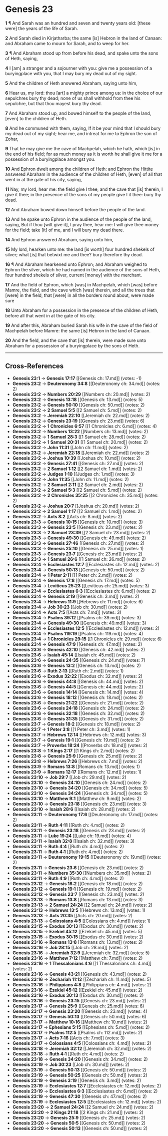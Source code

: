 # Genesis 23

**1** ¶ And Sarah was an hundred and seven and twenty years old: [these were] the years of the life of Sarah.

**2** And Sarah died in Kirjatharba; the same [is] Hebron in the land of Canaan: and Abraham came to mourn for Sarah, and to weep for her.

**3** ¶ And Abraham stood up from before his dead, and spake unto the sons of Heth, saying,

**4** I [am] a stranger and a sojourner with you: give me a possession of a buryingplace with you, that I may bury my dead out of my sight.

**5** And the children of Heth answered Abraham, saying unto him,

**6** Hear us, my lord: thou [art] a mighty prince among us: in the choice of our sepulchres bury thy dead; none of us shall withhold from thee his sepulchre, but that thou mayest bury thy dead.

**7** And Abraham stood up, and bowed himself to the people of the land, [even] to the children of Heth.

**8** And he communed with them, saying, If it be your mind that I should bury my dead out of my sight; hear me, and intreat for me to Ephron the son of Zohar,

**9** That he may give me the cave of Machpelah, which he hath, which [is] in the end of his field; for as much money as it is worth he shall give it me for a possession of a buryingplace amongst you.

**10** And Ephron dwelt among the children of Heth: and Ephron the Hittite answered Abraham in the audience of the children of Heth, [even] of all that went in at the gate of his city, saying,

**11** Nay, my lord, hear me: the field give I thee, and the cave that [is] therein, I give it thee; in the presence of the sons of my people give I it thee: bury thy dead.

**12** And Abraham bowed down himself before the people of the land.

**13** And he spake unto Ephron in the audience of the people of the land, saying, But if thou [wilt give it], I pray thee, hear me: I will give thee money for the field; take [it] of me, and I will bury my dead there.

**14** And Ephron answered Abraham, saying unto him,

**15** My lord, hearken unto me: the land [is worth] four hundred shekels of silver; what [is] that betwixt me and thee? bury therefore thy dead.

**16** ¶ And Abraham hearkened unto Ephron; and Abraham weighed to Ephron the silver, which he had named in the audience of the sons of Heth, four hundred shekels of silver, current [money] with the merchant.

**17** And the field of Ephron, which [was] in Machpelah, which [was] before Mamre, the field, and the cave which [was] therein, and all the trees that [were] in the field, that [were] in all the borders round about, were made sure

**18** Unto Abraham for a possession in the presence of the children of Heth, before all that went in at the gate of his city.

**19** And after this, Abraham buried Sarah his wife in the cave of the field of Machpelah before Mamre: the same [is] Hebron in the land of Canaan.

**20** And the field, and the cave that [is] therein, were made sure unto Abraham for a possession of a buryingplace by the sons of Heth.

---

## Cross-References

- **Genesis 23:1** → **Genesis 17:17** [[Genesis ch: 17.md]] (votes: -1)
- **Genesis 23:2** → **Deuteronomy 34:8** [[Deuteronomy ch: 34.md]] (votes: 2)
- **Genesis 23:2** → **Numbers 20:29** [[Numbers ch: 20.md]] (votes: 2)
- **Genesis 23:2** → **Genesis 13:18** [[Genesis ch: 13.md]] (votes: 5)
- **Genesis 23:2** → **Genesis 50:10** [[Genesis ch: 50.md]] (votes: 2)
- **Genesis 23:2** → **2 Samuel 5:5** [[2 Samuel ch: 5.md]] (votes: 2)
- **Genesis 23:2** → **Jeremiah 22:10** [[Jeremiah ch: 22.md]] (votes: 2)
- **Genesis 23:2** → **Genesis 23:19** [[Genesis ch: 23.md]] (votes: 6)
- **Genesis 23:2** → **1 Chronicles 6:57** [[1 Chronicles ch: 6.md]] (votes: 4)
- **Genesis 23:2** → **Numbers 13:22** [[Numbers ch: 13.md]] (votes: 2)
- **Genesis 23:2** → **1 Samuel 28:3** [[1 Samuel ch: 28.md]] (votes: 2)
- **Genesis 23:2** → **1 Samuel 20:31** [[1 Samuel ch: 20.md]] (votes: 2)
- **Genesis 23:2** → **John 11:31** [[John ch: 11.md]] (votes: 2)
- **Genesis 23:2** → **Jeremiah 22:18** [[Jeremiah ch: 22.md]] (votes: 2)
- **Genesis 23:2** → **Joshua 10:39** [[Joshua ch: 10.md]] (votes: 2)
- **Genesis 23:2** → **Genesis 27:41** [[Genesis ch: 27.md]] (votes: 2)
- **Genesis 23:2** → **2 Samuel 1:12** [[2 Samuel ch: 1.md]] (votes: 2)
- **Genesis 23:2** → **Judges 1:10** [[Judges ch: 1.md]] (votes: 3)
- **Genesis 23:2** → **John 11:35** [[John ch: 11.md]] (votes: 2)
- **Genesis 23:2** → **2 Samuel 2:11** [[2 Samuel ch: 2.md]] (votes: 2)
- **Genesis 23:2** → **2 Samuel 5:3** [[2 Samuel ch: 5.md]] (votes: 2)
- **Genesis 23:2** → **2 Chronicles 35:25** [[2 Chronicles ch: 35.md]] (votes: 2)
- **Genesis 23:2** → **Joshua 20:7** [[Joshua ch: 20.md]] (votes: 2)
- **Genesis 23:2** → **2 Samuel 1:17** [[2 Samuel ch: 1.md]] (votes: 2)
- **Genesis 23:2** → **Acts 8:2** [[Acts ch: 8.md]] (votes: 2)
- **Genesis 23:3** → **Genesis 10:15** [[Genesis ch: 10.md]] (votes: 3)
- **Genesis 23:3** → **Genesis 23:5** [[Genesis ch: 23.md]] (votes: 2)
- **Genesis 23:3** → **2 Samuel 23:39** [[2 Samuel ch: 23.md]] (votes: 2)
- **Genesis 23:3** → **Genesis 49:30** [[Genesis ch: 49.md]] (votes: 2)
- **Genesis 23:3** → **Genesis 27:46** [[Genesis ch: 27.md]] (votes: 2)
- **Genesis 23:3** → **Genesis 25:10** [[Genesis ch: 25.md]] (votes: 1)
- **Genesis 23:3** → **Genesis 23:7** [[Genesis ch: 23.md]] (votes: 2)
- **Genesis 23:3** → **1 Samuel 26:6** [[1 Samuel ch: 26.md]] (votes: 2)
- **Genesis 23:4** → **Ecclesiastes 12:7** [[Ecclesiastes ch: 12.md]] (votes: 2)
- **Genesis 23:4** → **Genesis 50:13** [[Genesis ch: 50.md]] (votes: 2)
- **Genesis 23:4** → **1 Peter 2:11** [[1 Peter ch: 2.md]] (votes: 2)
- **Genesis 23:4** → **Genesis 17:8** [[Genesis ch: 17.md]] (votes: 5)
- **Genesis 23:4** → **Leviticus 25:23** [[Leviticus ch: 25.md]] (votes: 3)
- **Genesis 23:4** → **Ecclesiastes 6:3** [[Ecclesiastes ch: 6.md]] (votes: 2)
- **Genesis 23:4** → **Genesis 3:19** [[Genesis ch: 3.md]] (votes: 2)
- **Genesis 23:4** → **Hebrews 11:9** [[Hebrews ch: 11.md]] (votes: 6)
- **Genesis 23:4** → **Job 30:23** [[Job ch: 30.md]] (votes: 2)
- **Genesis 23:4** → **Acts 7:5** [[Acts ch: 7.md]] (votes: 3)
- **Genesis 23:4** → **Psalms 39:12** [[Psalms ch: 39.md]] (votes: 3)
- **Genesis 23:4** → **Genesis 49:30** [[Genesis ch: 49.md]] (votes: 3)
- **Genesis 23:4** → **Ecclesiastes 12:5** [[Ecclesiastes ch: 12.md]] (votes: 2)
- **Genesis 23:4** → **Psalms 119:19** [[Psalms ch: 119.md]] (votes: 4)
- **Genesis 23:4** → **1 Chronicles 29:15** [[1 Chronicles ch: 29.md]] (votes: 6)
- **Genesis 23:4** → **Genesis 47:9** [[Genesis ch: 47.md]] (votes: 2)
- **Genesis 23:6** → **Genesis 42:10** [[Genesis ch: 42.md]] (votes: 2)
- **Genesis 23:6** → **Isaiah 45:14** [[Isaiah ch: 45.md]] (votes: 2)
- **Genesis 23:6** → **Genesis 24:35** [[Genesis ch: 24.md]] (votes: 7)
- **Genesis 23:6** → **Genesis 13:2** [[Genesis ch: 13.md]] (votes: 2)
- **Genesis 23:6** → **Ruth 2:13** [[Ruth ch: 2.md]] (votes: 1)
- **Genesis 23:6** → **Exodus 32:22** [[Exodus ch: 32.md]] (votes: 2)
- **Genesis 23:6** → **Genesis 44:8** [[Genesis ch: 44.md]] (votes: 2)
- **Genesis 23:6** → **Genesis 44:5** [[Genesis ch: 44.md]] (votes: 2)
- **Genesis 23:6** → **Genesis 14:14** [[Genesis ch: 14.md]] (votes: 4)
- **Genesis 23:6** → **Genesis 18:12** [[Genesis ch: 18.md]] (votes: 2)
- **Genesis 23:6** → **Genesis 21:22** [[Genesis ch: 21.md]] (votes: 2)
- **Genesis 23:6** → **Genesis 24:18** [[Genesis ch: 24.md]] (votes: 2)
- **Genesis 23:6** → **Genesis 32:18** [[Genesis ch: 32.md]] (votes: 2)
- **Genesis 23:6** → **Genesis 31:35** [[Genesis ch: 31.md]] (votes: 2)
- **Genesis 23:7** → **Genesis 18:2** [[Genesis ch: 18.md]] (votes: 2)
- **Genesis 23:7** → **1 Peter 3:8** [[1 Peter ch: 3.md]] (votes: 1)
- **Genesis 23:7** → **Hebrews 12:14** [[Hebrews ch: 12.md]] (votes: 3)
- **Genesis 23:7** → **Genesis 19:1** [[Genesis ch: 19.md]] (votes: 2)
- **Genesis 23:7** → **Proverbs 18:24** [[Proverbs ch: 18.md]] (votes: 2)
- **Genesis 23:8** → **1 Kings 2:17** [[1 Kings ch: 2.md]] (votes: 2)
- **Genesis 23:8** → **Genesis 25:9** [[Genesis ch: 25.md]] (votes: 2)
- **Genesis 23:8** → **Hebrews 7:26** [[Hebrews ch: 7.md]] (votes: 2)
- **Genesis 23:9** → **Romans 13:8** [[Romans ch: 13.md]] (votes: 1)
- **Genesis 23:9** → **Romans 12:17** [[Romans ch: 12.md]] (votes: 1)
- **Genesis 23:10** → **Job 29:7** [[Job ch: 29.md]] (votes: 2)
- **Genesis 23:10** → **Genesis 24:10** [[Genesis ch: 24.md]] (votes: 2)
- **Genesis 23:10** → **Genesis 34:20** [[Genesis ch: 34.md]] (votes: 5)
- **Genesis 23:10** → **Genesis 34:24** [[Genesis ch: 34.md]] (votes: 5)
- **Genesis 23:10** → **Matthew 9:1** [[Matthew ch: 9.md]] (votes: 2)
- **Genesis 23:10** → **Genesis 23:18** [[Genesis ch: 23.md]] (votes: 3)
- **Genesis 23:10** → **Isaiah 28:6** [[Isaiah ch: 28.md]] (votes: 2)
- **Genesis 23:11** → **Deuteronomy 17:6** [[Deuteronomy ch: 17.md]] (votes: 2)
- **Genesis 23:11** → **Ruth 4:11** [[Ruth ch: 4.md]] (votes: 2)
- **Genesis 23:11** → **Genesis 23:18** [[Genesis ch: 23.md]] (votes: 2)
- **Genesis 23:11** → **Luke 19:24** [[Luke ch: 19.md]] (votes: 4)
- **Genesis 23:11** → **Isaiah 32:8** [[Isaiah ch: 32.md]] (votes: 3)
- **Genesis 23:11** → **Ruth 4:4** [[Ruth ch: 4.md]] (votes: 2)
- **Genesis 23:11** → **Ruth 4:1** [[Ruth ch: 4.md]] (votes: 2)
- **Genesis 23:11** → **Deuteronomy 19:15** [[Deuteronomy ch: 19.md]] (votes: 2)
- **Genesis 23:11** → **Genesis 23:6** [[Genesis ch: 23.md]] (votes: 2)
- **Genesis 23:11** → **Numbers 35:30** [[Numbers ch: 35.md]] (votes: 2)
- **Genesis 23:11** → **Ruth 4:9** [[Ruth ch: 4.md]] (votes: 2)
- **Genesis 23:12** → **Genesis 18:2** [[Genesis ch: 18.md]] (votes: 2)
- **Genesis 23:12** → **Genesis 19:1** [[Genesis ch: 19.md]] (votes: 2)
- **Genesis 23:12** → **Genesis 23:7** [[Genesis ch: 23.md]] (votes: 2)
- **Genesis 23:13** → **Romans 13:8** [[Romans ch: 13.md]] (votes: 3)
- **Genesis 23:13** → **2 Samuel 24:24** [[2 Samuel ch: 24.md]] (votes: 2)
- **Genesis 23:13** → **Hebrews 13:5** [[Hebrews ch: 13.md]] (votes: 1)
- **Genesis 23:13** → **Acts 20:35** [[Acts ch: 20.md]] (votes: 2)
- **Genesis 23:13** → **Colossians 4:5** [[Colossians ch: 4.md]] (votes: 1)
- **Genesis 23:15** → **Exodus 30:13** [[Exodus ch: 30.md]] (votes: 2)
- **Genesis 23:15** → **Ezekiel 45:12** [[Ezekiel ch: 45.md]] (votes: 5)
- **Genesis 23:15** → **Exodus 30:15** [[Exodus ch: 30.md]] (votes: 2)
- **Genesis 23:16** → **Romans 13:8** [[Romans ch: 13.md]] (votes: 2)
- **Genesis 23:16** → **Job 28:15** [[Job ch: 28.md]] (votes: 2)
- **Genesis 23:16** → **Jeremiah 32:9** [[Jeremiah ch: 32.md]] (votes: 5)
- **Genesis 23:16** → **Matthew 7:12** [[Matthew ch: 7.md]] (votes: 2)
- **Genesis 23:16** → **1 Thessalonians 4:6** [[1 Thessalonians ch: 4.md]] (votes: 2)
- **Genesis 23:16** → **Genesis 43:21** [[Genesis ch: 43.md]] (votes: 2)
- **Genesis 23:16** → **Zechariah 11:12** [[Zechariah ch: 11.md]] (votes: 5)
- **Genesis 23:16** → **Philippians 4:8** [[Philippians ch: 4.md]] (votes: 2)
- **Genesis 23:16** → **Ezekiel 45:12** [[Ezekiel ch: 45.md]] (votes: 2)
- **Genesis 23:16** → **Exodus 30:13** [[Exodus ch: 30.md]] (votes: 2)
- **Genesis 23:16** → **Genesis 23:15** [[Genesis ch: 23.md]] (votes: 2)
- **Genesis 23:17** → **Genesis 25:9** [[Genesis ch: 25.md]] (votes: 6)
- **Genesis 23:17** → **Genesis 23:20** [[Genesis ch: 23.md]] (votes: 4)
- **Genesis 23:17** → **Genesis 50:13** [[Genesis ch: 50.md]] (votes: 6)
- **Genesis 23:17** → **Matthew 10:16** [[Matthew ch: 10.md]] (votes: 2)
- **Genesis 23:17** → **Ephesians 5:15** [[Ephesians ch: 5.md]] (votes: 2)
- **Genesis 23:17** → **Psalms 112:5** [[Psalms ch: 112.md]] (votes: 2)
- **Genesis 23:17** → **Acts 7:16** [[Acts ch: 7.md]] (votes: 3)
- **Genesis 23:17** → **Colossians 4:5** [[Colossians ch: 4.md]] (votes: 2)
- **Genesis 23:18** → **Jeremiah 32:12** [[Jeremiah ch: 32.md]] (votes: 2)
- **Genesis 23:18** → **Ruth 4:1** [[Ruth ch: 4.md]] (votes: 2)
- **Genesis 23:18** → **Genesis 34:20** [[Genesis ch: 34.md]] (votes: 2)
- **Genesis 23:19** → **Job 30:23** [[Job ch: 30.md]] (votes: 2)
- **Genesis 23:19** → **Genesis 50:13** [[Genesis ch: 50.md]] (votes: 2)
- **Genesis 23:19** → **Genesis 50:25** [[Genesis ch: 50.md]] (votes: 2)
- **Genesis 23:19** → **Genesis 3:19** [[Genesis ch: 3.md]] (votes: 2)
- **Genesis 23:19** → **Ecclesiastes 12:7** [[Ecclesiastes ch: 12.md]] (votes: 2)
- **Genesis 23:19** → **Ecclesiastes 6:3** [[Ecclesiastes ch: 6.md]] (votes: 2)
- **Genesis 23:19** → **Genesis 47:30** [[Genesis ch: 47.md]] (votes: 2)
- **Genesis 23:19** → **Ecclesiastes 12:5** [[Ecclesiastes ch: 12.md]] (votes: 2)
- **Genesis 23:20** → **2 Samuel 24:24** [[2 Samuel ch: 24.md]] (votes: 2)
- **Genesis 23:20** → **2 Kings 21:18** [[2 Kings ch: 21.md]] (votes: 2)
- **Genesis 23:20** → **Genesis 25:9** [[Genesis ch: 25.md]] (votes: 2)
- **Genesis 23:20** → **Genesis 50:5** [[Genesis ch: 50.md]] (votes: 2)
- **Genesis 23:20** → **Genesis 50:13** [[Genesis ch: 50.md]] (votes: 2)
